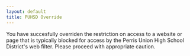 ```yaml
---
layout: default
title: PUHSD Override
---
```


You have succesfully overriden the restriction on access to a website or page that is typically blocked for access by the Perris Union High School District's web filter. Please proceed with appropriate caution.